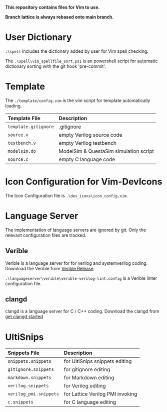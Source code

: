 **This repository contains files for Vim to use.**

**Branch lattice is always rebased onto main branch.**


# User Dictionary

`.\spell` includes the dictionary added by user for Vim spell checking.

The `.\spell\vim_spellfile_sort.ps1` is an powershell script
for automatic dictionary sorting with the git hook 'pre-commit'.


# Template

The `./template/config.vim` is the vim script for template automatically loading.

|Template File          |Description                                |
|:---                   |:---                                       |
|`template.gitignore`   |.gitignore                                 |
|`source.v`             |empty Verilog source code                  |
|`testbench.v`          |empty Verilog testbench                    |
|`modelsim.do`          |ModelSim & QuestaSim simulation script     |
|`source.c`             |empty C language code                      |


# Icon Configuration for Vim-DevIcons

The Icon Configuration file is `.\dev_icons\icon_config.vim`.


# Language Server

The implementation of language servers are ignored by git.
Only the relevant configuration files are tracked.


## Verible

Verible is a language server for for verilog and systemverilog coding.
Download the Verible from [Verible Release](https://github.com/chipsalliance/verible/releases).

`.\languageserver\verible\verible-verilog-lint.config` is a Verible linter configuration file.


## clangd

clangd is a language server for C / C++ coding.
Download the clangd from [get clangd started](https://clangd.llvm.org/installation.html)


# UltiSnips

|Snippets File              |Description                        |
|:---                       |:---                               |
|`snippets.snippets`        |for UltiSnips snippets editing     |
|`gitignore.snippets`       |for gitignore editing              |
|`markdown.snippets`        |for Markdown editing               |
|`verilog.snippets`         |for Verilog editing                |
|`verilog_pmi.snippets`     |for Lattice Verilog PMI invoking   |
|`c.snippets`               |for C language editing             |

